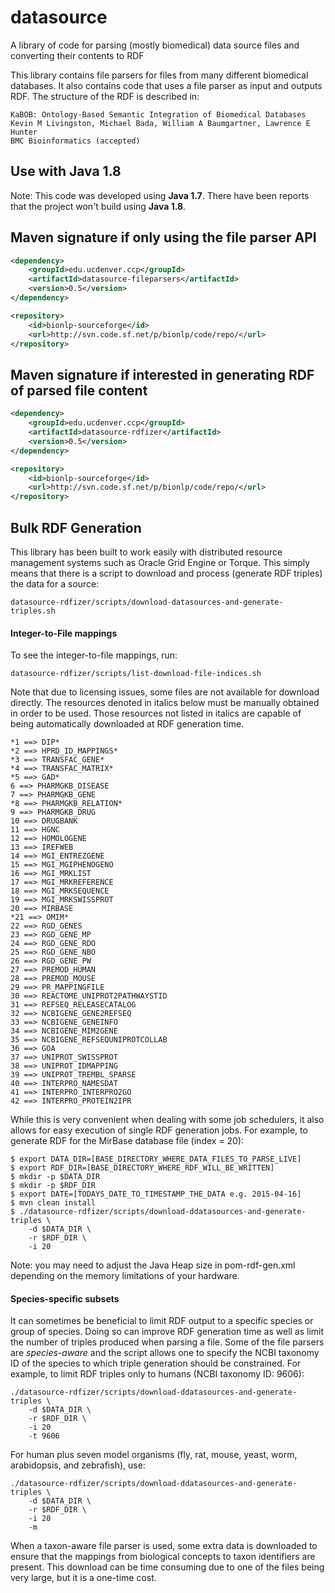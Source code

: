 # datasource
A library of code for parsing (mostly biomedical) data source files and converting their contents to RDF

This library contains file parsers for files from many different biomedical databases. It also contains
code that uses a file parser as input and outputs RDF. The structure of the RDF is described in:
```
KaBOB: Ontology-Based Semantic Integration of Biomedical Databases
Kevin M Livingston, Michael Bada, William A Baumgartner, Lawrence E Hunter
BMC Bioinformatics (accepted)
``` 

## Use with Java 1.8

Note: This code was developed using **Java 1.7**. There have been reports that
the project won't build using **Java 1.8**.

## Maven signature if only using the file parser API
```xml
<dependency>
	<groupId>edu.ucdenver.ccp</groupId>
	<artifactId>datasource-fileparsers</artifactId>
	<version>0.5</version>
</dependency>

<repository>
	<id>bionlp-sourceforge</id>
	<url>http://svn.code.sf.net/p/bionlp/code/repo/</url>
</repository>
```

## Maven signature if interested in generating RDF of parsed file content
```xml
<dependency>
	<groupId>edu.ucdenver.ccp</groupId>
	<artifactId>datasource-rdfizer</artifactId>
	<version>0.5</version>
</dependency>

<repository>
	<id>bionlp-sourceforge</id>
	<url>http://svn.code.sf.net/p/bionlp/code/repo/</url>
</repository>
```

## Bulk RDF Generation

This library has been built to work easily with distributed resource management
systems such as Oracle Grid Engine or Torque. This simply means that there is a
script to download and process (generate RDF triples) the data for a source:
```
datasource-rdfizer/scripts/download-datasources-and-generate-triples.sh
```

#### Integer-to-File mappings

To see the integer-to-file mappings, run:
```
datasource-rdfizer/scripts/list-download-file-indices.sh
```

Note that due to licensing issues, some files are not available for download
directly.  The resources denoted in italics below must be manually obtained in
order to be used.  Those resources not listed in italics are capable of being
automatically downloaded at RDF generation time.

```
*1 ==> DIP*
*2 ==> HPRD_ID_MAPPINGS*
*3 ==> TRANSFAC_GENE*
*4 ==> TRANSFAC_MATRIX*
*5 ==> GAD*
6 ==> PHARMGKB_DISEASE
7 ==> PHARMGKB_GENE
*8 ==> PHARMGKB_RELATION*
9 ==> PHARMGKB_DRUG
10 ==> DRUGBANK
11 ==> HGNC
12 ==> HOMOLOGENE
13 ==> IREFWEB
14 ==> MGI_ENTREZGENE
15 ==> MGI_MGIPHENOGENO
16 ==> MGI_MRKLIST
17 ==> MGI_MRKREFERENCE
18 ==> MGI_MRKSEQUENCE
19 ==> MGI_MRKSWISSPROT
20 ==> MIRBASE
*21 ==> OMIM*
22 ==> RGD_GENES
23 ==> RGD_GENE_MP
24 ==> RGD_GENE_RDO
25 ==> RGD_GENE_NBO
26 ==> RGD_GENE_PW
27 ==> PREMOD_HUMAN
28 ==> PREMOD_MOUSE
29 ==> PR_MAPPINGFILE
30 ==> REACTOME_UNIPROT2PATHWAYSTID
31 ==> REFSEQ_RELEASECATALOG
32 ==> NCBIGENE_GENE2REFSEQ
33 ==> NCBIGENE_GENEINFO
34 ==> NCBIGENE_MIM2GENE
35 ==> NCBIGENE_REFSEQUNIPROTCOLLAB
36 ==> GOA
37 ==> UNIPROT_SWISSPROT
38 ==> UNIPROT_IDMAPPING
39 ==> UNIPROT_TREMBL_SPARSE
40 ==> INTERPRO_NAMESDAT
41 ==> INTERPRO_INTERPRO2GO
42 ==> INTERPRO_PROTEIN2IPR
```

While this is very convenient when dealing with some job schedulers, it also
allows for easy execution of single RDF generation jobs. For example, to
generate RDF for the MirBase database file (index = 20):

```
$ export DATA_DIR=[BASE_DIRECTORY_WHERE_DATA_FILES_TO_PARSE_LIVE]
$ export RDF_DIR=[BASE_DIRECTORY_WHERE_RDF_WILL_BE_WRITTEN]
$ mkdir -p $DATA_DIR
$ mkdir -p $RDF_DIR
$ export DATE=[TODAYS_DATE_TO_TIMESTAMP_THE_DATA e.g. 2015-04-16]
$ mvn clean install
$ ./datasource-rdfizer/scripts/download-ddatasources-and-generate-triples \
    -d $DATA_DIR \
    -r $RDF_DIR \
    -i 20
```

Note: you may need to adjust the Java Heap size in pom-rdf-gen.xml depending on
the memory limitations of your hardware.

#### Species-specific subsets

It can sometimes be beneficial to limit RDF output to a specific species or
group of species.  Doing so can improve RDF generation time as well as limit
the number of triples produced when parsing a file. Some of the file parsers
are *species-aware* and the script allows one to specify the NCBI taxonomy ID
of the species to which triple generation should be constrained.  For example,
to limit RDF triples only to humans (NCBI taxonomy ID: 9606):

```
./datasource-rdfizer/scripts/download-ddatasources-and-generate-triples \
    -d $DATA_DIR \
    -r $RDF_DIR \
    -i 20
    -t 9606
```

For human plus seven model organisms (fly, rat, mouse, yeast, worm,
arabidopsis, and zebrafish), use:

```
./datasource-rdfizer/scripts/download-ddatasources-and-generate-triples \
    -d $DATA_DIR \
    -r $RDF_DIR \
    -i 20
    -m
```

When a taxon-aware file parser is used, some extra data is downloaded to ensure
that the mappings from biological concepts to taxon identifiers are
present. This download can be time consuming due to one of the files being very
large, but it is a one-time cost.
